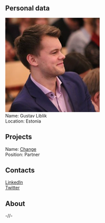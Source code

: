 ## Personal data
![ photo](photo/gustav_liblik.jpg)  
Name: Gustav Liblik  
Location: Estonia  
## Projects 
Name: [Change](../projects/change.md)  
Position: Partner   
## Contacts
[LinkedIn](https://www.linkedin.com/in/gustav-liblik-72905655/)  
[Twitter](https://twitter.com/liblik?lang=uk)  
## About
-//-
